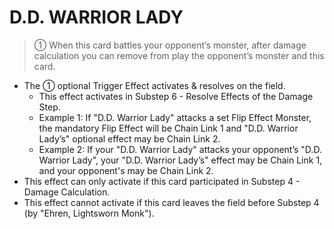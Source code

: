 
# D.D. WARRIOR LADY  
> ① When this card battles your opponent’s monster, after damage calculation you can remove from play the opponent’s monster and this card.

*   The ① optional Trigger Effect activates & resolves on the field.
    *   This effect activates in Substep 6 - Resolve Effects of the Damage Step.
    *   Example 1: If "D.D. Warrior Lady" attacks a set Flip Effect Monster, the mandatory Flip Effect will be Chain Link 1 and "D.D. Warrior Lady’s" optional effect may be Chain Link 2.
    *   Example 2: If your "D.D. Warrior Lady" attacks your opponent’s "D.D. Warrior Lady", your "D.D. Warrior Lady’s" effect may be Chain Link 1, and your opponent's may be Chain Link 2.
*   This effect can only activate if this card participated in Substep 4 - Damage Calculation.
*   This effect cannot activate if this card leaves the field before Substep 4 (by "Ehren, Lightsworn Monk").

  